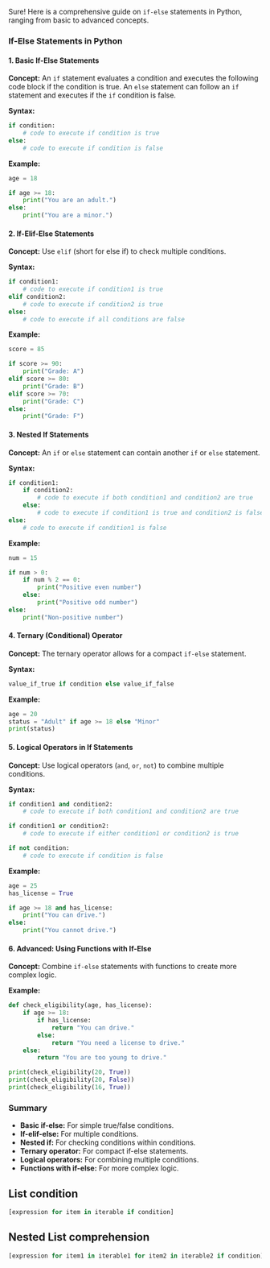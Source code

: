 Sure! Here is a comprehensive guide on `if-else` statements in Python, ranging from basic to advanced concepts.

### If-Else Statements in Python

#### 1. Basic If-Else Statements

**Concept:**
An `if` statement evaluates a condition and executes the following code block if the condition is true. An `else` statement can follow an `if` statement and executes if the `if` condition is false.

**Syntax:**
```python
if condition:
    # code to execute if condition is true
else:
    # code to execute if condition is false
```

**Example:**
```python
age = 18

if age >= 18:
    print("You are an adult.")
else:
    print("You are a minor.")
```

#### 2. If-Elif-Else Statements

**Concept:**
Use `elif` (short for else if) to check multiple conditions.

**Syntax:**
```python
if condition1:
    # code to execute if condition1 is true
elif condition2:
    # code to execute if condition2 is true
else:
    # code to execute if all conditions are false
```

**Example:**
```python
score = 85

if score >= 90:
    print("Grade: A")
elif score >= 80:
    print("Grade: B")
elif score >= 70:
    print("Grade: C")
else:
    print("Grade: F")
```

#### 3. Nested If Statements

**Concept:**
An `if` or `else` statement can contain another `if` or `else` statement.

**Syntax:**
```python
if condition1:
    if condition2:
        # code to execute if both condition1 and condition2 are true
    else:
        # code to execute if condition1 is true and condition2 is false
else:
    # code to execute if condition1 is false
```

**Example:**
```python
num = 15

if num > 0:
    if num % 2 == 0:
        print("Positive even number")
    else:
        print("Positive odd number")
else:
    print("Non-positive number")
```

#### 4. Ternary (Conditional) Operator

**Concept:**
The ternary operator allows for a compact `if-else` statement.

**Syntax:**
```python
value_if_true if condition else value_if_false
```

**Example:**
```python
age = 20
status = "Adult" if age >= 18 else "Minor"
print(status)
```

#### 5. Logical Operators in If Statements

**Concept:**
Use logical operators (`and`, `or`, `not`) to combine multiple conditions.

**Syntax:**
```python
if condition1 and condition2:
    # code to execute if both condition1 and condition2 are true

if condition1 or condition2:
    # code to execute if either condition1 or condition2 is true

if not condition:
    # code to execute if condition is false
```

**Example:**
```python
age = 25
has_license = True

if age >= 18 and has_license:
    print("You can drive.")
else:
    print("You cannot drive.")
```

#### 6. Advanced: Using Functions with If-Else

**Concept:**
Combine `if-else` statements with functions to create more complex logic.

**Example:**
```python
def check_eligibility(age, has_license):
    if age >= 18:
        if has_license:
            return "You can drive."
        else:
            return "You need a license to drive."
    else:
        return "You are too young to drive."

print(check_eligibility(20, True))
print(check_eligibility(20, False))
print(check_eligibility(16, True))
```

### Summary

- **Basic if-else:** For simple true/false conditions.
- **If-elif-else:** For multiple conditions.
- **Nested if:** For checking conditions within conditions.
- **Ternary operator:** For compact if-else statements.
- **Logical operators:** For combining multiple conditions.
- **Functions with if-else:** For more complex logic.

## List condition

```py
[expression for item in iterable if condition]
```

## Nested List comprehension

```py
[expression for item1 in iterable1 for item2 in iterable2 if condition]
```